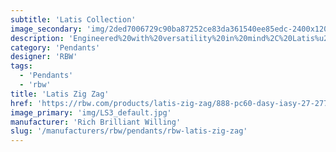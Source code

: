 ```yaml
---
subtitle: 'Latis Collection'
image_secondary: 'img/2ded7006729c90ba87252ce83da361540ee85edc-2400x1200.png'
description: 'Engineered%20with%20versatility%20in%20mind%2C%20Latis%u2019s%20intelligent%2C%20fail-safe%20design%20easily%20adapts%20to%20a%20wide%20range%20of%20spaces%2C%20looks%2C%20and%20architectural%20conditions.%20Evocative%20of%20a%20structural%20I-beam%2C%20its%20deceptively%20minimalist%20profile%20packs%20robust%20performance%20capabilities%20into%20RBW%u2019s%20new%20optic%20platform.'
category: 'Pendants'
designer: 'RBW'
tags:
  - 'Pendants'
  - 'rbw'
title: 'Latis Zig Zag'
href: 'https://rbw.com/products/latis-zig-zag/888-pc60-dasy-iasy-27-277_10_din-no_s'
image_primary: 'img/LS3_default.jpg'
manufacturer: 'Rich Brilliant Willing'
slug: '/manufacturers/rbw/pendants/rbw-latis-zig-zag'
---
```


